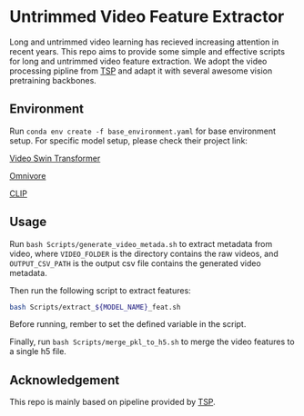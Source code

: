 # Untrimmed Video Feature Extractor
Long and untrimmed video learning has recieved increasing attention in recent years. This repo aims to provide some simple and effective scripts for long and untrimmed video feature extraction. We adopt the video processing pipline from [TSP](https://github.com/HumamAlwassel/TSP) and adapt it with several awesome vision pretraining backbones.

## Environment
Run `conda env create -f base_environment.yaml` for base environment setup. For specific model setup, please check their project link:

[Video Swin Transformer](https://github.com/SwinTransformer/Video-Swin-Transformer)

[Omnivore](https://github.com/facebookresearch/omnivore)

[CLIP](https://github.com/openai/CLIP)

## Usage
Run ```bash Scripts/generate_video_metada.sh``` to extract metadata from video, where ```VIDEO_FOLDER``` is the directory contains the raw videos, and ```OUTPUT_CSV_PATH``` is the output csv file contains the generated video metadata.

Then run the following script to extract features:
```sh
bash Scripts/extract_${MODEL_NAME}_feat.sh
```
Before running, rember to set the defined variable in the script.

Finally, run ```bash Scripts/merge_pkl_to_h5.sh``` to merge the video features to a single h5 file.

## Acknowledgement
This repo is mainly based on pipeline provided by [TSP](https://github.com/HumamAlwassel/TSP).
